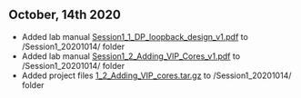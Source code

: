 
## October, 14th 2020
  - Added lab manual [Session1_1_DP_loopback_design_v1.pdf](https://github.com/perezfra/VIP_webinars_Intel_FPGA/blob/main/Session1_20201014/Session1_1_DP_loopback_design_v1.pdf) to /Session1_20201014/ folder 
  - Added lab manual [Session1_2_Adding_VIP_Cores_v1.pdf](https://github.com/perezfra/VIP_webinars_Intel_FPGA/blob/main/Session1_20201014/Session1_2_Adding_VIP_Cores_v1.pdf) to /Session1_20201014/ folder 
  - Added project files [1_2_Adding_VIP_cores.tar.gz](https://github.com/perezfra/VIP_webinars_Intel_FPGA/blob/main/Session1_20201014/1_2_Adding_VIP_cores.tar.gz) to /Session1_20201014/ folder 
